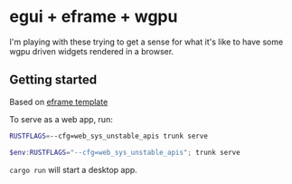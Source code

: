 # egui + eframe + wgpu

I'm playing with these trying to get a sense for what it's like to have some wgpu
driven widgets rendered in a browser.

## Getting started

Based on [eframe template](https://github.com/emilk/eframe_template/)

To serve as a web app, run:
```bash
RUSTFLAGS=--cfg=web_sys_unstable_apis trunk serve
```
```powershell
$env:RUSTFLAGS="--cfg=web_sys_unstable_apis"; trunk serve
```

`cargo run` will start a desktop app.
